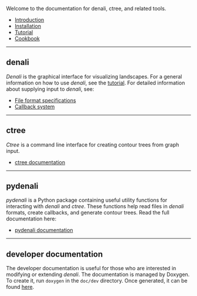 Welcome to the documentation for denali, ctree, and related tools.

- [Introduction](pages/intro.html)
- [Installation](pages/install.html)
- [Tutorial](pages/tutorial.html)
- [Cookbook](pages/cookbook.html)

----

## denali
*Denali* is the graphical interface for visualizing landscapes. For a general
information on how to use *denali*, see the [tutorial](pages/tutorial.html).
For detailed information about supplying input to *denali*, see:

- [File format specifications](pages/formats.html)
- [Callback system](pages/callback.html)


----

## ctree
*Ctree* is a command line interface for creating contour trees from graph input.

- [ctree documentation](pages/ctree.html)

----

## pydenali

*pydenali* is a Python package containing useful utility functions for
interacting with *denali* and *ctree*. These functions help read files in
*denali* formats, create callbacks, and generate contour trees. Read the full
documentation here:

- [pydenali documentation](pydoc/_build/html/index.html)

----

## developer documentation

The developer documentation is useful for those who are interested in modifying
or extending *denali*.
The documentation is managed by Doxygen. To create it, run `doxygen`
in the `doc/dev` directory. Once generated, it can be found
[here](dev/html/index.html).
